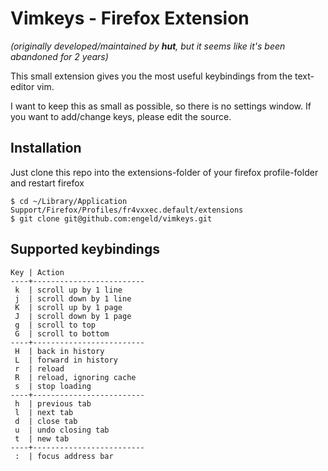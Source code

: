 Vimkeys - Firefox Extension
===========================
*(originally developed/maintained by __hut__, but it seems like it's been abandoned for 2 years)*

This small extension gives you the most useful
keybindings from the text-editor vim.

I want to keep this as small as possible, so there is no
settings window. If you want to add/change keys, please
edit the source.

Installation
------------
Just clone this repo into the extensions-folder of your firefox profile-folder and restart firefox
```shell
$ cd ~/Library/Application Support/Firefox/Profiles/fr4vxxec.default/extensions
$ git clone git@github.com:engeld/vimkeys.git
```

Supported keybindings
---------------------
```
Key | Action
----+-------------------------
 k  | scroll up by 1 line
 j  | scroll down by 1 line
 K  | scroll up by 1 page
 J  | scroll down by 1 page
 g  | scroll to top
 G  | scroll to bottom
----+-------------------------
 H  | back in history
 L  | forward in history
 r  | reload
 R  | reload, ignoring cache
 s  | stop loading
----+-------------------------
 h  | previous tab
 l  | next tab
 d  | close tab
 u  | undo closing tab
 t  | new tab
----+-------------------------
 :  | focus address bar
```

